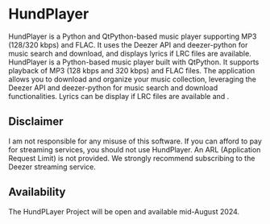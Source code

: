 # HundPlayer

HundPlayer is a Python and QtPython-based music player supporting MP3 (128/320 kbps) and FLAC. It uses the Deezer API and deezer-python for music search and download, and displays lyrics if LRC files are available.
HundPlayer is a Python-based music player built with QtPython. It supports playback of MP3 (128 kbps and 320 kbps) and FLAC files. The application allows you to download and organize your music collection, leveraging the Deezer API and deezer-python for music search and download functionalities. Lyrics can be display if LRC files are available and .

## Disclaimer
I am not responsible for any misuse of this software. If you can afford to pay for streaming services, you should not use HundPlayer. An ARL (Application Request Limit) is not provided. We strongly recommend subscribing to the Deezer streaming service.

## Availability
The HundPLayer Project will be open and available mid-August 2024.
